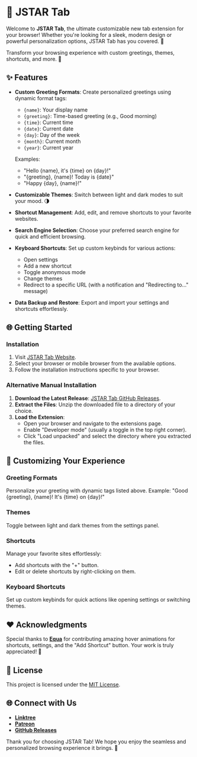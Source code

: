 # 🌟 JSTAR Tab

Welcome to **JSTAR Tab**, the ultimate customizable new tab extension for your browser! Whether you're looking for a sleek, modern design or powerful personalization options, JSTAR Tab has you covered. 🚀  

Transform your browsing experience with custom greetings, themes, shortcuts, and more. 🎉  

## ✨ Features

- **Custom Greeting Formats**: Create personalized greetings using dynamic format tags:
  - `{name}`: Your display name
  - `{greeting}`: Time-based greeting (e.g., Good morning)
  - `{time}`: Current time
  - `{date}`: Current date
  - `{day}`: Day of the week
  - `{month}`: Current month
  - `{year}`: Current year  

  Examples:
  - "Hello {name}, it's {time} on {day}!"
  - "{greeting}, {name}! Today is {date}"
  - "Happy {day}, {name}!"

- **Customizable Themes**: Switch between light and dark modes to suit your mood. 🌗  
- **Shortcut Management**: Add, edit, and remove shortcuts to your favorite websites.  
- **Search Engine Selection**: Choose your preferred search engine for quick and efficient browsing.  
- **Keyboard Shortcuts**: Set up custom keybinds for various actions:
  - Open settings
  - Add a new shortcut
  - Toggle anonymous mode
  - Change themes
  - Redirect to a specific URL (with a notification and "Redirecting to..." message)  

- **Data Backup and Restore**: Export and import your settings and shortcuts effortlessly.  

## 🌐 Getting Started

### Installation  

1. Visit [JSTAR Tab Website](https://jstartab.netlify.app).  
2. Select your browser or mobile browser from the available options.  
3. Follow the installation instructions specific to your browser.  

### Alternative Manual Installation  

1. **Download the Latest Release**: [JSTAR Tab GitHub Releases](https://github.com/DevJSTAR/JSTAR-Tab/releases/latest).  
2. **Extract the Files**: Unzip the downloaded file to a directory of your choice.  
3. **Load the Extension**:  
   - Open your browser and navigate to the extensions page.  
   - Enable "Developer mode" (usually a toggle in the top right corner).  
   - Click "Load unpacked" and select the directory where you extracted the files.  

## 🎨 Customizing Your Experience  

### **Greeting Formats**  
Personalize your greeting with dynamic tags listed above. Example: "Good {greeting}, {name}! It's {time} on {day}!"  

### **Themes**  
Toggle between light and dark themes from the settings panel.  

### **Shortcuts**  
Manage your favorite sites effortlessly:  
- Add shortcuts with the "+" button.  
- Edit or delete shortcuts by right-clicking on them.  

### **Keyboard Shortcuts**  
Set up custom keybinds for quick actions like opening settings or switching themes.  

## ❤️ Acknowledgments  

Special thanks to **[Equa](https://github.com/EquaTechnologies)** for contributing amazing hover animations for shortcuts, settings, and the "Add Shortcut" button. Your work is truly appreciated! 🌟  

## 📄 License  

This project is licensed under the [MIT License](https://github.com/DevJSTAR/JSTAR-Tab/blob/main/LICENSE).  

## 🌐 Connect with Us  

- **[Linktree](https://linktr.ee/jstarsdev)**  
- **[Patreon](https://patreon.com/jstarsdev)**  
- **[GitHub Releases](https://github.com/DevJSTAR/JSTAR-Tab/releases/latest)**  

Thank you for choosing JSTAR Tab! We hope you enjoy the seamless and personalized browsing experience it brings. 🚀 
